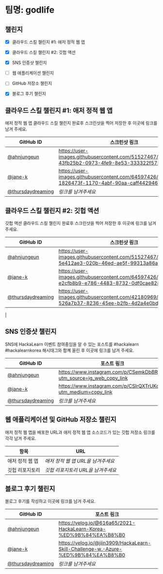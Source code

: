 # 팀명: godlife #

## 챌린지 ##

* [X] 클라우드 스킬 챌린지 #1: 애저 정적 웹 앱
* [X] 클라우드 스킬 챌린지 #2: 깃헙 액션
* [X] SNS 인증샷 챌린지
* [ ] 웹 애플리케이션 챌린지
* [ ] GitHub 저장소 챌린지
* [X] 블로그 후기 챌린지


## 클라우드 스킬 챌린지 #1: 애저 정적 웹 앱 ##

애저 정적 웹 앱 클라우드 스킬 챌린지 완료후 스크린샷을 찍어 저장한 후 이곳에 링크를 남겨 주세요.

| GitHub ID | 스크린샷 링크 |
| --------- | ------------- |
| [@ahnjungeun](https://github.com/ahnjungeun) | https://user-images.githubusercontent.com/51527467/129226500-43fb25b2-0973-4fe9-8e53-333322f57518.png |
| [@jane-k](https://github.com/jane-k) | https://user-images.githubusercontent.com/64597426/129470995-1826473f-1170-4abf-90aa-caff442946a4.png |
| [@thursdaydreaming](https://github.com/thursdaydreaming) | *링크를 남겨주세요* |



## 클라우드 스킬 챌린지 #2: 깃헙 액션 ##

깃헙 액션 클라우드 스킬 챌린지 완료후 스크린샷을 찍어 저장한 후 이곳에 링크를 남겨 주세요.

| GitHub ID | 스크린샷 링크 |
| --------- | ------------- |
| [@ahnjungeun](https://github.com/ahnjungeun) | https://user-images.githubusercontent.com/51527467/129227424-5e412ae3-020b-46ed-ae5f-99313a86ae16.png |
| [@jane-k](https://github.com/jane-k) | https://user-images.githubusercontent.com/64597426/129476447-e2cfb8b9-e786-4483-8732-0df0cae828a0.png |
| [@thursdaydreaming](https://github.com/thursdaydreaming) |https://user-images.githubusercontent.com/42180969/129501878-526a7b37-8236-45ee-b2fb-4d2a4e0bd553.png |
|



## SNS 인증샷 챌린지 ##

SNS에 HackaLearn 이벤트 참여중임을 알 수 있는 포스트를 #hackalearn #hackalearnkorea 해시태그와 함꼐 올린 후 이곳에 링크를 남겨 주세요.

| GitHub ID | 포스트 링크 |
| --------- | ------------- |
| [@ahnjungeun](https://github.com/ahnjungeun) | https://www.instagram.com/p/CSemkDbBRgj/?utm_source=ig_web_copy_link |
| [@jane-k](https://github.com/jane-k) | https://www.instagram.com/p/CSlrQXTrUKc/?utm_medium=copy_link |
| [@thursdaydreaming](https://github.com/thursdaydreaming) | *링크를 남겨주세요* |



## 웹 애플리케이션 및 GitHub 저장소 챌린지 ##

애저 정적 웹 앱을 배포한 URL과 애저 정적 웹 앱 소스코드가 있는 깃헙 저장소 링크를 각각 남겨 주세요.

| 항목            | URL                                |
| --------------- | ---------------------------------- |
| 애저 정적 웹 앱 | *애저 정적 웹 앱 URL을 남겨주세요* |
| 깃헙 리포지토리 | *깃헙 리포지토리 URL을 남겨주세요* |


## 블로그 후기 챌린지 ##

블로그 후기를 작성하고 이곳에 링크를 남겨 주세요.

| GitHub ID | 포스트 링크 |
| --------- | ------------- |
| [@ahnjungeun](https://github.com/ahnjungeun) | https://velog.io/@616a65/2021-HackaLearn-Korea-%ED%9B%84%EA%B8%B0  |
| [@jane-k](https://github.com/jane-k) | https://velog.io/@jiin3909/HackaLearn-Skill-Challenge-w.-Azure-%ED%9B%84%EA%B8%B0 |
| [@thursdaydreaming](https://github.com/thursdaydreaming) | *링크를 남겨주세요* |
